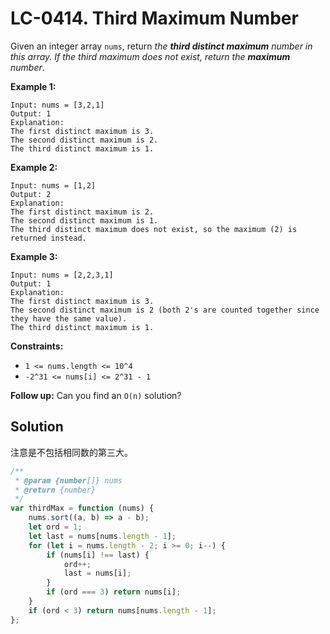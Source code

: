 # LC-0414. Third Maximum Number

Given an integer array `nums`, return _the **third distinct maximum** number in this array. If the third maximum does not exist, return the **maximum** number_.

**Example 1:**

```
Input: nums = [3,2,1]
Output: 1
Explanation:
The first distinct maximum is 3.
The second distinct maximum is 2.
The third distinct maximum is 1.
```

**Example 2:**

```
Input: nums = [1,2]
Output: 2
Explanation:
The first distinct maximum is 2.
The second distinct maximum is 1.
The third distinct maximum does not exist, so the maximum (2) is returned instead.
```

**Example 3:**

```
Input: nums = [2,2,3,1]
Output: 1
Explanation:
The first distinct maximum is 3.
The second distinct maximum is 2 (both 2's are counted together since they have the same value).
The third distinct maximum is 1.
```

**Constraints:**

-   `1 <= nums.length <= 10^4`
-   `-2^31 <= nums[i] <= 2^31 - 1`

**Follow up:** Can you find an `O(n)` solution?

## Solution

注意是不包括相同数的第三大。

```javascript
/**
 * @param {number[]} nums
 * @return {number}
 */
var thirdMax = function (nums) {
    nums.sort((a, b) => a - b);
    let ord = 1;
    let last = nums[nums.length - 1];
    for (let i = nums.length - 2; i >= 0; i--) {
        if (nums[i] !== last) {
            ord++;
            last = nums[i];
        }
        if (ord === 3) return nums[i];
    }
    if (ord < 3) return nums[nums.length - 1];
};
```

